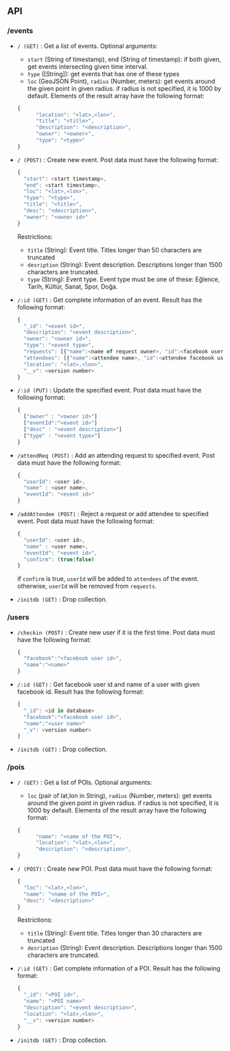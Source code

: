 ## API
### /events
* `/ (GET)` :
  Get a list of events.
  Optional arguments:
  * `start` (String of timestamp), end (String of timestamp): if both given, get events intersecting given time interval.
  * `type` ([String]): get events that has one of these types
  * `loc` (GeoJSON Point), `radius` (Number, meters): get events around the given point in given radius. if radius is not specified, it is 1000 by default.
  Elements of the result array have the following format:
  ```javascript
  {
        "location": "<lat>,<lon>",
        "title": "<title>",
        "description": "<description>",
        "owner": "<owner>",
        "type": "<type>"
  }
  ```
* `/ (POST)` :
  Create new event. 
  Post data must have the following format:
  ```javascript
  {
    "start": <start timestamp>,
    "end": <start timestamp>,
    "loc": "<lat>,<lon>",
    "type": "<type>",
    "title": "<title>",
    "desc": "<description>",
    "owner": "<owner id>"
  }
  ```
  Restrictions:
  * `title` (String): Event title. Titles longer than 50 characters are truncated
  * `desription` (String): Event description. Descriptions longer than 1500 characters are truncated.
  * `type` (String): Event type. Event type must be one of these: Eğlence, Tarih, Kültür, Sanat, Spor, Doğa.

* `/:id (GET)` :
  Get complete information of an event. Result has the following format:
  ```javascript
  {
    "_id": "<event id>",
    "description": "<event description>",
    "owner": "<owner id>",
    "type": "<event type>",
    "requests": [{"name":<name of request owner>, "id":<facebook user id of request owner>}],
    "attendees": [{"name":<attendee name>, "id":<attendee facebook user id>}],
    "location": "<lat>,<lon>",
    "__v": <version number>
  }
  ```

* `/:id (PUT)` :
  Update the specified event. Post data must have the following format:
  ```javascript
  {
    ["owner" : "<owner id>"]
    ["eventId":"<event id>"]
    ["desc" : "<event description>"]
    ["type" : "<event type>"]
  }
  ```
* `/attendReq (POST)` :
  Add an attending request to specified event. Post data must have the following format:
  ```javascript
  {
    "userId": <user id>,
    "name" : <user name>,
    "eventId": "<event id>"
  }
  ```
* `/addAttendee (POST)` :
  Reject a request or add attendee to specified event. Post data must have the following format:
  ```javascript
  {
    "userId": <user id>,
    "name" : <user name>,
    "eventId": "<event id>",
    "confirm": (true|false)
  }
  ```
  if `confirm` is true, `userId` will be added to `attendees` of the event.
  otherwise, `userId` will be removed from `requests`.
  
* `/initdb (GET)` :
  Drop collection.

### /users
* `/checkin (POST)` :
  Create new user if it is the first time. 
  Post data must have the following format:
  ```javascript
  {
    "facebook":"<facebook user id>",
    "name":"<name>"
  }
  ```
  
* `/:id (GET)` :
  Get facebook user id and name of a user with given facebook id. Result has the following format:
  ```javascript
  {
    "_id": <id in database>
    "facebook":"<facebook user id>",
    "name":"<user name>"
    "_v": <version number>
  }
  ```
  
* `/initdb (GET)` :
  Drop collection.

### /pois
* `/ (GET)` :
  Get a list of POIs.
  Optional arguments:
  * `loc` (pair of lat,lon in String), `radius` (Number, meters): get events around the given point in given radius. if radius is not specified, it is 1000 by default.
  Elements of the result array have the following format:
  ```javascript
  {
        "name": "<name of the POI">,
        "location": "<lat>,<lon>",
        "description": "<description>",
  }
  ```
* `/ (POST)` :
  Create new POI. 
  Post data must have the following format:
  ```javascript
  {
    "loc": "<lat>,<lon>",
    "name": "<name of the POI>",
    "desc": "<description>"
  }
  ```
  Restrictions:
  * `title` (String): Event title. Titles longer than 30 characters are truncated
  * `desription` (String): Event description. Descriptions longer than 1500 characters are truncated.

* `/:id (GET)` :
  Get complete information of a POI. Result has the following format:
  ```javascript
  {
    "_id": "<POI id>",
    "name": "<POI name>"
    "description": "<event description>",
    "location": "<lat>,<lon>",
    "__v": <version number>
  }
  ```
  
* `/initdb (GET)` :
  Drop collection.
